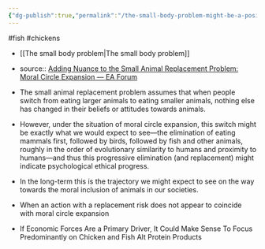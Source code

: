 ```yaml
---
{"dg-publish":true,"permalink":"/the-small-body-problem-might-be-a-positive-sign/","created":"2025-10-23T17:42:41.919+01:00","updated":"2025-10-26T00:57:31.884+01:00"}
---
```


#fish #chickens 

- [[The small body problem\|The small body problem]]

- source:: [Adding Nuance to the Small Animal Replacement Problem: Moral Circle Expansion — EA Forum](https://forum.effectivealtruism.org/posts/DEhchM5jGoFdJKBw8/adding-nuance-to-the-small-animal-replacement-problem-moral)
- The small animal replacement problem assumes that when people switch from eating larger animals to eating smaller animals, nothing else has changed in their beliefs or attitudes towards animals.
- However, under the situation of moral circle expansion, this switch might be exactly what we would expect to see—the elimination of eating mammals first, followed by birds, followed by fish and other animals, roughly in the order of evolutionary similarity to humans and proximity to humans—and thus this progressive elimination (and replacement) might indicate psychological ethical progress.
- In the long-term this is the trajectory we might expect to see on the way towards the moral inclusion of animals in our societies.
- When an action with a replacement risk does not appear to coincide with moral circle expansion
- If Economic Forces Are a Primary Driver, It Could Make Sense To Focus Predominantly on Chicken and Fish Alt Protein Products
